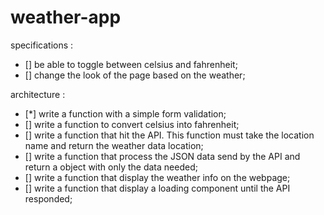 # weather-app

specifications : 
- [] be able to toggle between celsius and fahrenheit;
- [] change the look of the page based on the weather;


architecture : 
- [*] write a function with a simple form validation;
- [] write a function to convert celsius into fahrenheit;
- [] write a function that hit the API. This function must take the location name and return the weather data location;
- [] write a function that process the JSON data send by the API and return a object with only the data needed;
- [] write a function that display the weather info on the webpage;
- [] write a function that display a loading component until the API responded;

